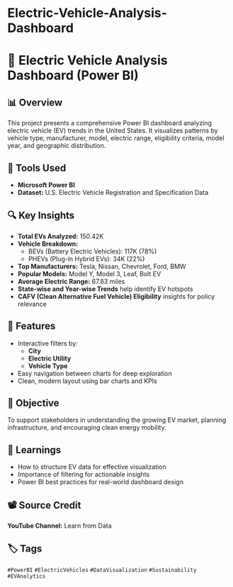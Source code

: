 # Electric-Vehicle-Analysis-Dashboard
# 🚗 Electric Vehicle Analysis Dashboard (Power BI)

## 📊 Overview
This project presents a comprehensive Power BI dashboard analyzing electric vehicle (EV) trends in the United States. It visualizes patterns by vehicle type, manufacturer, model, electric range, eligibility criteria, model year, and geographic distribution.

## 🔧 Tools Used
- **Microsoft Power BI**
- **Dataset:** U.S. Electric Vehicle Registration and Specification Data

## 🔍 Key Insights
- **Total EVs Analyzed:** 150.42K
- **Vehicle Breakdown:**
  - BEVs (Battery Electric Vehicles): 117K (78%)
  - PHEVs (Plug-in Hybrid EVs): 34K (22%)
- **Top Manufacturers:** Tesla, Nissan, Chevrolet, Ford, BMW
- **Popular Models:** Model Y, Model 3, Leaf, Bolt EV
- **Average Electric Range:** 67.83 miles
- **State-wise and Year-wise Trends** help identify EV hotspots
- **CAFV (Clean Alternative Fuel Vehicle) Eligibility** insights for policy relevance

## 📌 Features
- Interactive filters by:
  - **City**
  - **Electric Utility**
  - **Vehicle Type**
- Easy navigation between charts for deep exploration
- Clean, modern layout using bar charts and KPIs

## 🎯 Objective
To support stakeholders in understanding the growing EV market, planning infrastructure, and encouraging clean energy mobility.

## 🧠 Learnings
- How to structure EV data for effective visualization
- Importance of filtering for actionable insights
- Power BI best practices for real-world dashboard design

## 📽 Source Credit
**YouTube Channel:** Learn from Data

## 🏷 Tags
`#PowerBI` `#ElectricVehicles` `#DataVisualization` `#Sustainability` `#EVAnalytics`
